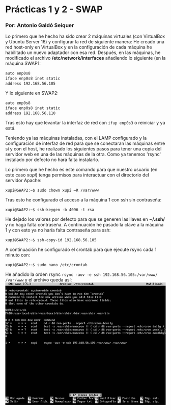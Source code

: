 # Prácticas 1 y 2 - SWAP
### Por: Antonio Galdó Seiquer
Lo primero que he hecho ha sido crear 2 máquinas virtuales (con VirtualBox y Ubuntu Server 16) y configurar la red de siguiente manera:
He creado una red host-only en VirtualBox y en la configuración de cada máquina he habilitado un nuevo adaptador con esa red. Después, en las máquinas, he modificado el archivo __/etc/network/interfaces__ añadiendo lo siguiente (en la máquina SWAP1:
```
auto enp0s8
iface enp0s8 inet static
address 192.168.56.105
```
Y lo siguiente en SWAP2:
```
auto enp0s8
iface enp0s8 inet static
address 192.168.56.110
```
Tras esto hay que levantar la interfaz de red con ```ifup enp0s3``` o reiniciar y ya está.

Teniendo ya las máquinas instaladas, con el LAMP configurado y la configuración de interfaz de red para que se conectaran las máquinas entre sí y con el host, he realizado los siguientes pasos para tener una copia del servidor web en una de las máquinas de la otra.
Como ya tenemos 'rsync' instalado por defecto no hará falta instalarlo.

Lo primero que he hecho es este comando para que nuestro usuario (en este caso _xupi_) tenga permisos para interactuar con el directorio del servidor Apache:
```console
xupi@SWAP2:~$ sudo chown xupi –R /var/www
```
Tras esto he configurado el acceso a la máquina 1 con ssh sin contraseña:
```console
xupi@SWAP2:~$ ssh-keygen -b 4096 -t rsa
```
He dejado los valores por defecto para que se generen las llaves en __~/.ssh/__ y no haga falta contraseña.
A continuación he pasado la clave a la máquina 1 y con esto ya no haría falta contraseña para ssh:
```console
xupi@SWAP2:~$ ssh-copy-id 192.168.56.105
```
A continuación he configurado el crontab para que ejecute rsync cada 1 minuto con:
```console
xupi@SWAP2:~$ sudo nano /etc/crontab
```
He añadido la orden rsync `rsync -auv -e ssh 192.168.56.105:/var/www/ /var/www` y el archivo queda así:
![ ](crontab.png  "resultado de crontab:")
